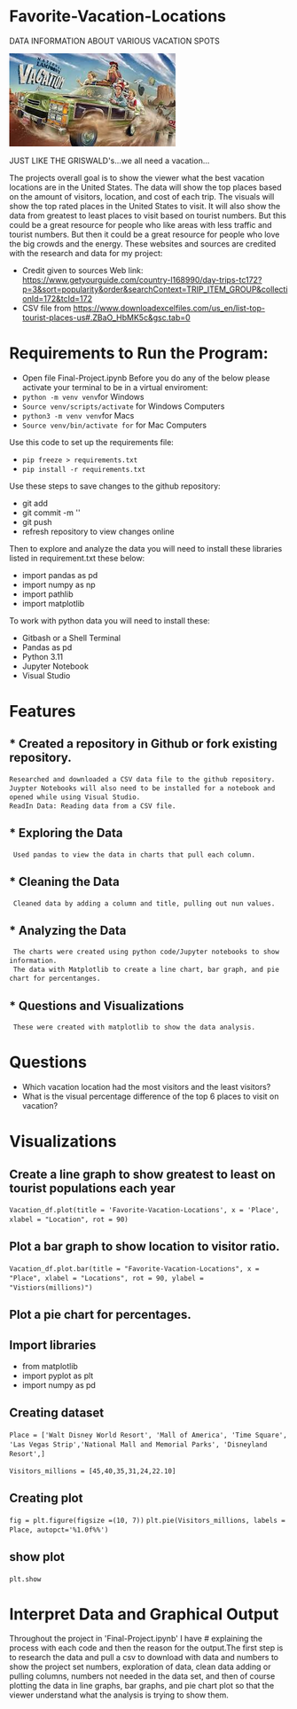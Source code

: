# Favorite-Vacation-Locations
DATA INFORMATION ABOUT VARIOUS VACATION SPOTS

![Screenshot](IMG_15.png)

JUST LIKE THE GRISWALD's...we all need a vacation...

 The projects overall goal is to show the viewer what the best vacation locations are in the United States. The data will show the top places based on the amount of visitors, location, and cost of each trip. The visuals will show the top rated places in the United States to visit. It will also show the data from greatest to least places to visit based on tourist numbers. But this could be a great resource for people who like areas with less traffic and tourist numbers. But then it could be a great resource for people who love the big crowds and the energy. 
These websites and sources are credited with the research and data for my project: 
* Credit given to sources Web link: https://www.getyourguide.com/country-l168990/day-trips-tc172?p=3&sort=popularity&order&searchContext=TRIP_ITEM_GROUP&collectionId=172&tcId=172
* CSV file from https://www.downloadexcelfiles.com/us_en/list-top-tourist-places-us#.ZBaO_HbMK5c&gsc.tab=0

# Requirements to Run the Program:
* Open file Final-Project.ipynb
Before you do any of the below please activate your terminal to be in a virtual enviroment:
 * `python -m venv venv`for Windows 
 * `Source venv/scripts/activate` for Windows Computers
 * `python3 -m venv venv`for Macs 
 * `Source venv/bin/activate for` for Mac Computers

Use this code to  set up the requirements file:
* `pip freeze > requirements.txt`
* `pip install -r requirements.txt`

Use these steps to save changes to the github repository:
* git add <file>
* git commit -m '<file>'
* git push 
* refresh repository to view changes online

Then to explore and analyze the data you will need to install these libraries listed in requirement.txt these below:
* import pandas as pd 
* import numpy as np
* import pathlib  
* import matplotlib 

To work with python data you will need to install these: 
* Gitbash or a Shell Terminal
* Pandas as pd
* Python 3.11 
* Jupyter Notebook 
* Visual Studio 

# Features
## * Created a repository in Github or fork existing repository.
    Researched and downloaded a CSV data file to the github repository.
    Juypter Notebooks will also need to be installed for a notebook and opened while using Visual Studio.
    ReadIn Data: Reading data from a CSV file.
## * Exploring the Data 
     Used pandas to view the data in charts that pull each column.
## * Cleaning the Data 
     Cleaned data by adding a column and title, pulling out nun values.  
## * Analyzing the Data 
     The charts were created using python code/Jupyter notebooks to show information. 
     The data with Matplotlib to create a line chart, bar graph, and pie chart for percentanges. 
## * Questions and Visualizations 
     These were created with matplotlib to show the data analysis.

# Questions 

* Which vacation location had the most visitors and the least visitors?
* What is the visual percentage difference of the top 6 places to visit on vacation?
# Visualizations 

## Create a line graph to show greatest to least on tourist populations each year
`Vacation_df.plot(title = 'Favorite-Vacation-Locations', x = 'Place', xlabel = "Location", rot = 90)`

## Plot a bar graph to show location to visitor ratio.
`Vacation_df.plot.bar(title = "Favorite-Vacation-Locations", x = "Place", xlabel = "Locations", rot = 90, ylabel = "Vistiors(millions)")`

## Plot a pie chart for percentages. 
## Import libraries
* from matplotlib 
* import pyplot as plt
* import numpy as pd

## Creating dataset
`Place = ['Walt Disney World Resort', 'Mall of America', 'Time Square', 'Las Vegas Strip','National Mall and Memorial Parks', 'Disneyland Resort',]`
 
`Visitors_millions = [45,40,35,31,24,22.10]`

## Creating plot
`fig = plt.figure(figsize =(10, 7))`
`plt.pie(Visitors_millions, labels = Place, autopct='%1.0f%%')`

## show plot
`plt.show`

# Interpret Data and Graphical Output 

Throughout the project in 'Final-Project.ipynb' I have # explaining the process with each code and then the reason for the output.The first step is to research the data and pull a csv to download with data and numbers to show the project set numbers, exploration of data, clean data adding or pulling columns, numbers not needed in the data set, and then of course plotting the data in line graphs, bar graphs, and pie chart plot so that the viewer understand what the analysis is trying to show them. 
